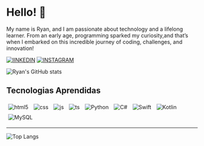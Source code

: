 # **Hello**! 👋

My name is Ryan, and I am passionate about technology and a lifelong learner. From an early age, programming sparked my curiosity,and that’s when I embarked on this incredible journey of coding, challenges, and innovation!

[![lINKEDIN](https://img.shields.io/badge/LinkedIn-0077B5?style=for-the-badge&logo=linkedin&logoColor=white)](https://www.linkedin.com/in/FerRyan)
[![INSTAGRAM](https://img.shields.io/badge/Instagram-E4405F?style=for-the-badge&logo=instagram&logoColor=white)](https://www.linkedin.com/in/FerRyan)

![Ryan's GitHub stats](https://github-readme-stats.vercel.app/api?username=ferreiraryan&show_icons=true&theme=dracula)

## Tecnologias Aprendidas 
<img align="center" alt="html5" src="https://camo.githubusercontent.com/10c7a8fa2cf317cc7c4af6f13efac086a9f0ea010f0dfc746c94e5cde310b339/68747470733a2f2f696d672e736869656c64732e696f2f62616467652f48544d4c352d4533344632363f7374796c653d666f722d7468652d6261646765266c6f676f3d68746d6c35266c6f676f436f6c6f723d7768697465" style="padding: 5px;">
<img align="center" alt="css" src="https://camo.githubusercontent.com/001d4637c08910acf414f12a1682879a1f99867f6f9a3550f0541e7d03dd34a2/68747470733a2f2f696d672e736869656c64732e696f2f62616467652f435353332d3135373242363f7374796c653d666f722d7468652d6261646765266c6f676f3d63737333266c6f676f436f6c6f723d7768697465" style="padding: 5px;">
<img align="center" alt="js" src="https://camo.githubusercontent.com/b50d4b5449ac9bed0fc02238425fd56db93011d5019563595023ff0bb1a02162/68747470733a2f2f696d672e736869656c64732e696f2f62616467652f4a6176615363726970742d4637444631453f7374796c653d666f722d7468652d6261646765266c6f676f3d6a617661736372697074266c6f676f436f6c6f723d626c61636b" style="padding: 5px;">
<img align="center" alt="ts" src="https://camo.githubusercontent.com/8e77945348567678f7ac7879dfb294400492ed429d16392c98db21a7c00934d2/68747470733a2f2f696d672e736869656c64732e696f2f62616467652f547970655363726970742d3030374143433f7374796c653d666f722d7468652d6261646765266c6f676f3d74797065736372697074266c6f676f436f6c6f723d7768697465" style="padding: 5px;">
<img align="center" alt="Python" src="https://img.shields.io/badge/Python-3776AB?style=for-the-badge&logo=python&logoColor=white" style="padding: 5px;">
<img align="center" alt="C#" src="https://img.shields.io/badge/C%23-239120?style=for-the-badge&logo=c-sharp&logoColor=white" style="padding: 5px;">
<img align="center" alt="Swift" src="https://img.shields.io/badge/Swift-FA7343?style=for-the-badge&logo=swift&logoColor=white" style="padding: 5px;">
<img align="center" alt="Kotlin" src="https://img.shields.io/badge/Kotlin-0095D5?&style=for-the-badge&logo=kotlin&logoColor=white" style="padding: 5px;">
<img align="center" alt="MySQL" src="https://img.shields.io/badge/MySQL-00000F?style=for-the-badge&logo=mysql&logoColor=white" style="padding: 5px;">
</br>

----

![Top Langs](https://github-readme-stats.vercel.app/api/top-langs/?username=ferreiraryan&size_weight=0.5&count_weight=0.5)

